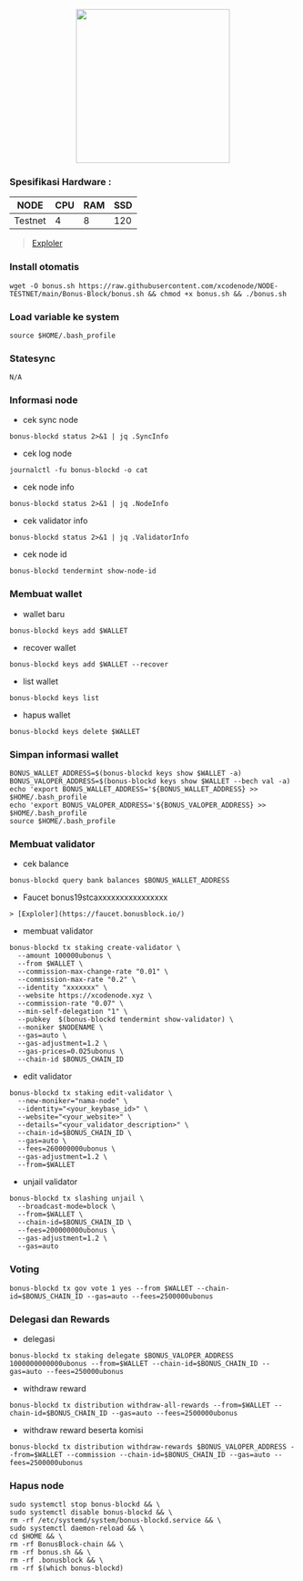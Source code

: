 
<p align="center">
  <img width="270" height="auto" src="https://user-images.githubusercontent.com/118625308/226153202-b7326561-bb14-4e70-940a-c17eda7702b7.svg">
</p>

### Spesifikasi Hardware :
NODE  | CPU     | RAM      | SSD     |
| ------------- | ------------- | ------------- | -------- |
| Testnet | 4          | 8         | 120  |

> [Exploler](https://explorer.dwentz.xyz/bonus-block)

### Install otomatis
```
wget -O bonus.sh https://raw.githubusercontent.com/xcodenode/NODE-TESTNET/main/Bonus-Block/bonus.sh && chmod +x bonus.sh && ./bonus.sh
```
### Load variable ke system
```
source $HOME/.bash_profile
```
### Statesync
```
N/A
```
### Informasi node

* cek sync node
```
bonus-blockd status 2>&1 | jq .SyncInfo
```
* cek log node
```
journalctl -fu bonus-blockd -o cat
```
* cek node info
```
bonus-blockd status 2>&1 | jq .NodeInfo
```
* cek validator info
```
bonus-blockd status 2>&1 | jq .ValidatorInfo
```
* cek node id
```
bonus-blockd tendermint show-node-id
```
### Membuat wallet
* wallet baru
```
bonus-blockd keys add $WALLET
```
* recover wallet
```
bonus-blockd keys add $WALLET --recover
```
* list wallet
```
bonus-blockd keys list
```
* hapus wallet
```
bonus-blockd keys delete $WALLET
```
### Simpan informasi wallet
```
BONUS_WALLET_ADDRESS=$(bonus-blockd keys show $WALLET -a)
BONUS_VALOPER_ADDRESS=$(bonus-blockd keys show $WALLET --bech val -a)
echo 'export BONUS_WALLET_ADDRESS='${BONUS_WALLET_ADDRESS} >> $HOME/.bash_profile
echo 'export BONUS_VALOPER_ADDRESS='${BONUS_VALOPER_ADDRESS} >> $HOME/.bash_profile
source $HOME/.bash_profile
```

### Membuat validator
* cek balance
```
bonus-blockd query bank balances $BONUS_WALLET_ADDRESS
```

* Faucet bonus19stcaxxxxxxxxxxxxxxxx
```
> [Exploler](https://faucet.bonusblock.io/)
```
* membuat validator
```
bonus-blockd tx staking create-validator \
  --amount 100000ubonus \
  --from $WALLET \
  --commission-max-change-rate "0.01" \
  --commission-max-rate "0.2" \
  --identity "xxxxxxx" \
  --website https://xcodenode.xyz \
  --commission-rate "0.07" \
  --min-self-delegation "1" \
  --pubkey  $(bonus-blockd tendermint show-validator) \
  --moniker $NODENAME \
  --gas=auto \
  --gas-adjustment=1.2 \
  --gas-prices=0.025ubonus \
  --chain-id $BONUS_CHAIN_ID
```
* edit validator
```
bonus-blockd tx staking edit-validator \
  --new-moniker="nama-node" \
  --identity="<your_keybase_id>" \
  --website="<your_website>" \
  --details="<your_validator_description>" \
  --chain-id=$BONUS_CHAIN_ID \
  --gas=auto \
  --fees=260000000ubonus \
  --gas-adjustment=1.2 \
  --from=$WALLET
```
* unjail validator
```
bonus-blockd tx slashing unjail \
  --broadcast-mode=block \
  --from=$WALLET \
  --chain-id=$BONUS_CHAIN_ID \
  --fees=200000000ubonus \
  --gas-adjustment=1.2 \
  --gas=auto
```
### Voting
```
bonus-blockd tx gov vote 1 yes --from $WALLET --chain-id=$BONUS_CHAIN_ID --gas=auto --fees=2500000ubonus
```
### Delegasi dan Rewards
* delegasi
```
bonus-blockd tx staking delegate $BONUS_VALOPER_ADDRESS 1000000000000ubonus --from=$WALLET --chain-id=$BONUS_CHAIN_ID --gas=auto --fees=250000ubonus
```
* withdraw reward
```
bonus-blockd tx distribution withdraw-all-rewards --from=$WALLET --chain-id=$BONUS_CHAIN_ID --gas=auto --fees=2500000ubonus
```
* withdraw reward beserta komisi
```
bonus-blockd tx distribution withdraw-rewards $BONUS_VALOPER_ADDRESS --from=$WALLET --commission --chain-id=$BONUS_CHAIN_ID --gas=auto --fees=2500000ubonus
```

### Hapus node
```
sudo systemctl stop bonus-blockd && \
sudo systemctl disable bonus-blockd && \
rm -rf /etc/systemd/system/bonus-blockd.service && \
sudo systemctl daemon-reload && \
cd $HOME && \
rm -rf BonusBlock-chain && \
rm -rf bonus.sh && \
rm -rf .bonusblock && \
rm -rf $(which bonus-blockd)
```
